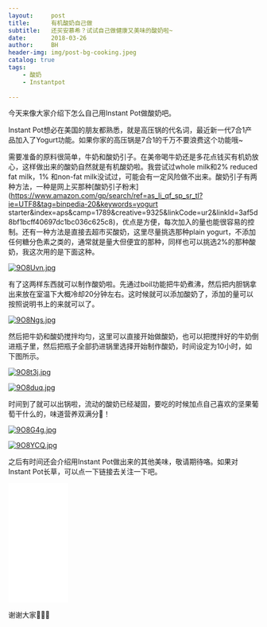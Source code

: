 ```yaml
---
layout:     post
title:      有机酸奶自己做
subtitle:   还买安慕希？试试自己做健康又美味的酸奶啦~
date:       2018-03-26
author:     BH
header-img: img/post-bg-cooking.jpeg
catalog: true
tags:
    - 酸奶
    - Instantpot
    
---
```


今天来像大家介绍下怎么自己用Instant Pot做酸奶吧。

Instant Pot想必在美国的朋友都熟悉，就是高压锅的代名词，最近新一代7合1产品加入了Yogurt功能。如果你家的高压锅是7合1的千万不要浪费这个功能哦~

需要准备的原料很简单，牛奶和酸奶引子。在美帝喝牛奶还是多花点钱买有机奶放心，这样做出来的酸奶自然就是有机酸奶啦。我尝试过whole milk和2% reduced fat milk，1% 和non-fat milk没试过，可能会有一定风险做不出来。酸奶引子有两种方法，一种是网上买那种[酸奶引子粉末](https://www.amazon.com/gp/search/ref=as_li_qf_sp_sr_tl?ie=UTF8&tag=binpedia-20&keywords=yogurt starter&index=aps&camp=1789&creative=9325&linkCode=ur2&linkId=3af5d8bf1bcff40697dc1bc036c625c8)，优点是方便，每次加入的量也能很容易的控制。还有一种方法是直接去超市买酸奶，这里尽量挑选那种plain yogurt，不添加任何糖分色素之类的，通常就是量大但便宜的那种，同样也可以挑选2%的那种酸奶，我这次用的是下面这种。

[![9O8Uvn.jpg](https://s1.ax1x.com/2018/03/27/9O8Uvn.jpg)](https://imgchr.com/i/9O8Uvn)

有了这两样东西就可以制作酸奶啦。先通过boil功能把牛奶煮沸，然后把内胆锅拿出来放在室温下大概冷却20分钟左右。这时候就可以添加酸奶了，添加的量可以按照说明书上的来就可以了。

[![9O8Ngs.jpg](https://s1.ax1x.com/2018/03/27/9O8Ngs.jpg)](https://imgchr.com/i/9O8Ngs)

然后把牛奶和酸奶搅拌均匀，这里可以直接开始做酸奶，也可以把搅拌好的牛奶倒进瓶子里，然后把瓶子全部扔进锅里选择开始制作酸奶，时间设定为10小时，如下图所示。

[![9O8t3j.jpg](https://s1.ax1x.com/2018/03/27/9O8t3j.jpg)](https://imgchr.com/i/9O8t3j)

[![9O8duq.jpg](https://s1.ax1x.com/2018/03/27/9O8duq.jpg)](https://imgchr.com/i/9O8duq)

时间到了就可以出锅啦，流动的酸奶已经凝固，要吃的时候加点自己喜欢的坚果葡萄干什么的，味道营养双满分💯！

[![9O8G4g.jpg](https://s1.ax1x.com/2018/03/27/9O8G4g.jpg)](https://imgchr.com/i/9O8G4g)

[![9O8YCQ.jpg](https://s1.ax1x.com/2018/03/27/9O8YCQ.jpg)](https://imgchr.com/i/9O8YCQ)

之后有时间还会介绍用Instant Pot做出来的其他美味，敬请期待咯。如果对Instant Pot长草，可以点一下链接去关注一下吧。

<iframe style="width:120px;height:240px;" marginwidth="0" marginheight="0" scrolling="no" frameborder="0" src="//ws-na.amazon-adsystem.com/widgets/q?ServiceVersion=20070822&OneJS=1&Operation=GetAdHtml&MarketPlace=US&source=ac&ref=qf_sp_asin_til&ad_type=product_link&tracking_id=binpedia-20&marketplace=amazon&region=US&placement=B00FLYWNYQ&asins=B00FLYWNYQ&linkId=6640b0f53b8d3189ac8aba4c69728560&show_border=false&link_opens_in_new_window=true&price_color=333333&title_color=0066c0&bg_color=ffffff">
    </iframe>
    
谢谢大家🙏🙏🙏

<div id="amzn-assoc-ad-401fb49a-e48d-4b49-aa39-1bbd65549fdf"></div><script async src="//z-na.amazon-adsystem.com/widgets/onejs?MarketPlace=US&adInstanceId=401fb49a-e48d-4b49-aa39-1bbd65549fdf"></script>
